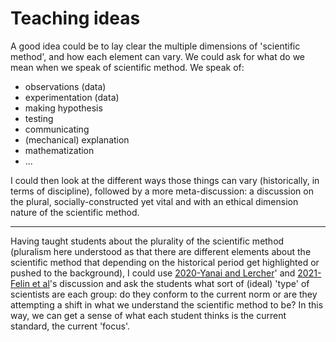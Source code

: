 # Teaching ideas

A good idea could be to lay clear the multiple dimensions of 'scientific method', and how each element can vary. We could ask for what do we mean when we speak of scientific method. We speak of:
- observations (data)
- experimentation (data)
- making hypothesis
- testing
- communicating
- (mechanical) explanation
- mathematization
- ...

I could then look at the different ways those things can vary (historically, in terms of discipline), followed by a more meta-discussion: a discussion on the plural, socially-constructed yet vital and with an ethical dimension nature of the scientific method. 


----


Having taught students about the plurality of the scientific method (pluralism here understood as that there are different elements about the scientific method that depending on the historical period get highlighted or pushed to the background), I could use [2020-Yanai and Lercher](2020-Yanai%20and%20Lercher.md)' and [2021-Felin et al](2021-Felin%20et%20al.md)'s discussion and ask the students what sort of (ideal) 'type' of scientists are each group: do they conform to the current norm or are they attempting a shift in what we understand the scientific method to be? In this way, we can get a sense of what each student thinks is the current standard, the current 'focus'.
